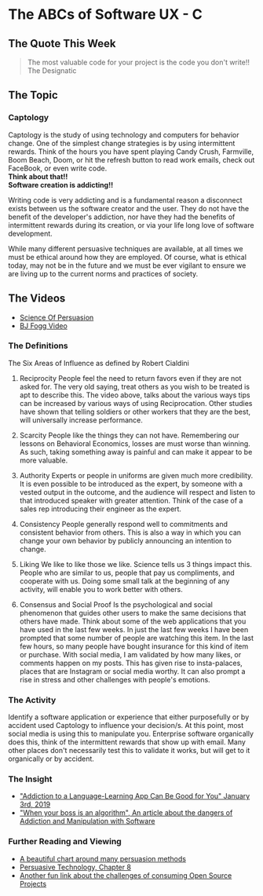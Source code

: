 # The ABCs of Software UX - C

## The Quote This Week
> The most valuable code for your project is the code you don't write!!  
> The Designatic

## The Topic 
### Captology
   Captology is the study of using technology and computers for behavior change.  One of the simplest change strategies is by using intermittent rewards.  Think of the hours you have spent playing Candy Crush, Farmville, Boom Beach, Doom, or hit the refresh button to read work emails, check out FaceBook, or even write code.  
   **Think about that!!  
   Software creation is addicting!!**  
   
   Writing code is very addicting and is a fundamental reason a disconnect exists between us the software creator and the user.  They do not have the benefit of the developer's addiction, nor have they had the benefits of intermittent rewards during its creation, or via your life long love of software development.  
   
   While many different persuasive techniques are available, at all times we must be ethical around how they are employed.  Of course, what is ethical today, may not be in the future and we must be ever vigilant to ensure we are living up to the current norms and practices of society.

## The Videos
 - [Science Of Persuasion](https://www.youtube.com/watch?v=cFdCzN7RYbw)
 - [BJ Fogg Video](https://www.youtube.com/watch?v=jsbF9z6adAo)


### The Definitions
   The Six Areas of Influence as defined by Robert Cialdini

1. Reciprocity
   People feel the need to return favors even if they are not asked for.  The very old saying, treat others as you wish to be treated is apt to describe this.  The video above, talks about the various ways tips can be increased by various ways of using Reciprocation.  Other studies have shown that telling soldiers or other workers that they are the best, will universally increase performance.

2. Scarcity
   People like the things they can not have.  Remembering our lessons on Behavioral Economics, losses are must worse than winning.  As such, taking something away is painful and can make it appear to be more valuable.
   
3. Authority
   Experts or people in uniforms are given much more credibility.  It is even possible to be introduced as the expert, by someone with a vested output in the outcome, and the audience will respect and listen to that introduced speaker with greater attention.  Think of the case of a sales rep introducing their engineer as the expert.  

4. Consistency
   People generally respond well to commitments and consistent behavior from others.  This is also a way in which you can change your own behavior by publicly announcing an intention to change.  

5. Liking
   We like to like those we like.  Science tells us 3 things impact this.  People who are similar to us, people that pay us compliments, and cooperate with us.  Doing some small talk at the beginning of any activity, will enable you to work better with others.
    
6. Consensus and Social Proof
   Is the psychological and social phenomenon that guides other users to make the same decisions that others have made.  Think about some of the web applications that you have used in the last few weeks.  In just the last few weeks I have been prompted that some number of people are watching this item.  In the last few hours, so many people have bought insurance for this kind of item or purchase.  With social media, I am validated by how many likes, or comments happen on my posts.  This has given rise to insta-palaces, places that are Instagram or social media worthy.  It can also prompt a rise in stress and other challenges with people's emotions.  

### The Activity
Identify a software application or experience that either purposefully or by accident used Captology to influence your decision/s.  At this point, most social media is using this to manipulate you.  Enterprise software organically does this, think of the intermittent rewards that show up with email.  Many other places don't necessarily test this to validate it works, but will get to it organically or by accident.

### The Insight
 - ["Addiction to a Language-Learning App Can Be Good for You" January 3rd, 2019](https://www.bloomberg.com/news/articles/2019-01-03/addiction-to-a-language-learning-app-can-be-good-for-you)
 - ["When your boss is an algorithm", An article about the dangers of Addiction and Manipulation with Software](https://www.ft.com/content/88fdc58e-754f-11e6-b60a-de4532d5ea35) 

### Further Reading and Viewing
 - [A beautiful chart around many persuasion methods](./../Images/Persuasion%20Interaction%20Design.pdf)
 - [Persuasive Technology, Chapter 8](http://captology.stanford.edu/wp-content/uploads/2011/11/Persuasive-Technology-Chapter-8_new.pdf)
 - [Another fun link about the challenges of consuming Open Source Projects](https://imgs.xkcd.com/comics/dependency.png)